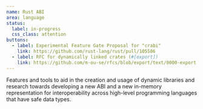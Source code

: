 ```yaml
---
name: Rust ABI
area: language
status:
  label: in-progress
  css_class: attention
buttons:
  - label: Experimental Feature Gate Proposal for "crabi"
    link: https://github.com/rust-lang/rust/pull/105586
  - label: RFC for dynamically linked crates (#[export])
    link: https://github.com/m-ou-se/rfcs/blob/export/text/0000-export.md
---
```

Features and tools to aid in the creation and usage of dynamic libraries
and research towards developing a new ABI and a new in-memory representation for
interoperability across high-level programming languages that have safe data types.
